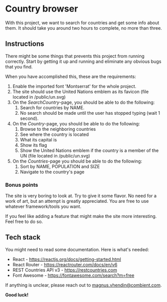 # Country browser
With this project, we want to search for countries and get some info about them. It should take you around two hours to complete, no more than three.

## Instructions
There might be some things that prevents this project from running correctly. Start by getting it up and running and eliminate any obvious bugs that you find.

When you have accomplished this, these are the requirements:

1. Enable the imported font 'Montserrat' for the whole project.
2. The site should use the United Nations emblem as its favicon (file located in /public/un.svg)
3. On the *SearchCountry*-page, you should be able to do the following: 
   1. Search for countries by NAME.
   2. No search should be made until the user has stopped typing (wait 1 second).
4. On the *Country*-page, you should be able to do the following:
   1. Browse to the neighboring countries
   2. See where the country is located
   3. What its capital is
   4. Show its flag
   5. Show the United Nations emblem if the country is a member of the UN (file located in /public/un.svg)
5. On the *Countries*-page you should be able to do the following:
   1. Sort by NAME, POPULATION and SIZE
   2. Navigate to the country's page

### Bonus points
The site is very boring to look at. Try to give it some flavor. No need for a work of art, but an attempt is greatly appreciated. You are free to use whatever framework/tools you want.

If you feel like adding a feature that might make the site more interesting. Feel free to do so.

## Tech stack
You might need to read some documentation. Here is what's needed:
- React - https://reactjs.org/docs/getting-started.html
- React Router - https://reactrouter.com/docs/en/v6
- REST Countries API v3 - https://restcountries.com
- Font Awesome - https://fontawesome.com/search?m=free

If anything is unclear, please reach out to magnus.vhendin@combient.com.

**Good luck!**

